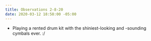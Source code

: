```yaml
---
title: Observations 2-8-20
date: 2020-03-12 18:58:00 -05:00
---
```


- Playing a rented drum kit with the shiniest-looking and -sounding cymbals ever. :/